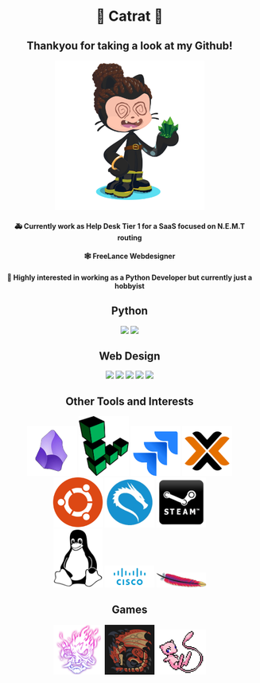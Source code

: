 <div align='center'>
<h1>👻 Catrat 👻</h1>
<h2>Thankyou for taking a look at my Github!</h2>
</div>

<div align='center'>
<img src='https://github.com/Catrat6/Catrat6/blob/main/octocat-1717020007518.png' width='300'>
<h4>🚑 Currently work as Help Desk Tier 1 for a SaaS focused on N.E.M.T routing</h4>
<h4>🕸️ FreeLance Webdesigner</h4>
<h4>🐍 Highly interested in working as a Python Developer but currently just a hobbyist</h4>
</div>

<div align='center'>
<h2>Python</h2>  
<img src='https://user-images.githubusercontent.com/74038190/212257472-08e52665-c503-4bd9-aa20-f5a4dae769b5.gif' width='100'>
<img src="https://github.com/Anmol-Baranwal/Cool-GIFs-For-GitHub/assets/74038190/de038172-e903-4951-926c-755878deb0b4" width="100">
</div>

<div align='center'>
<h2>Web Design</h2>
<img src="https://github.com/Anmol-Baranwal/Cool-GIFs-For-GitHub/assets/74038190/29fd6286-4e7b-4d6c-818f-c4765d5e39a9" width="100">
<img src="https://github.com/Anmol-Baranwal/Cool-GIFs-For-GitHub/assets/74038190/67f477ed-6624-42da-99f0-1a7b1a16eecb" width="100">
<img src="https://user-images.githubusercontent.com/74038190/212257454-16e3712e-945a-4ca2-b238-408ad0bf87e6.gif" width="100">
<img src="https://user-images.githubusercontent.com/74038190/212280805-9bcb336b-8c55-46a8-abf8-ff286ab55472.gif" width="100">
<img src="https://user-images.githubusercontent.com/74038190/212257465-7ce8d493-cac5-494e-982a-5a9deb852c4b.gif" width="100">
</div>

<div align='center'>
<h2>Other Tools and Interests</h2>

<img src='https://github.com/Catrat6/Catrat6/blob/main/obs_logo.png' width='100'>
<img src='https://github.com/Catrat6/Catrat6/blob/main/linode-1-logo-png-transparent.png' width='100'>
<img src='https://github.com/Catrat6/Catrat6/blob/main/jira_logo.png' width='100'>
<img src='https://github.com/Catrat6/Catrat6/blob/main/proxmox-logo.png' width='100'>
<img src='https://github.com/Catrat6/Catrat6/blob/main/ubun.png' width='100'>
<img src='https://github.com/Catrat6/Catrat6/blob/main/kali-logo.png' width='100'>
<img src='https://github.com/Catrat6/Catrat6/blob/main/steam_logo.png' width='100'>

<br>

<img src='https://github.com/Catrat6/Catrat6/blob/main/Linux_Logo_in_Linux_Libertine_Font.svg.png' width='100'>
<img src='https://github.com/Catrat6/Catrat6/blob/main/cisco.png' width='100'>
<img src='https://github.com/Catrat6/Catrat6/blob/main/apache.png' width='100'>



</div>

<div align='center'>
<h2>Games</h2>
<img src='https://github.com/Catrat6/Catrat6/blob/main/samuri.png' width='100'>
<img src='https://github.com/Catrat6/Catrat6/blob/main/rathalos-03.png' width='100'>
<img src='https://github.com/Catrat6/Catrat6/blob/main/mew.png' width='100'>
</div>


